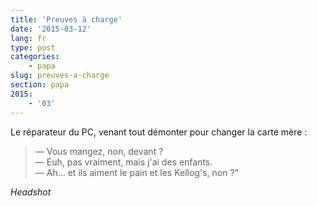 ```yaml
---
title: 'Preuves à charge'
date: '2015-03-12'
lang: fr
type: post
categories:
    - papa
slug: preuves-a-charge
section: papa
2015:
    - '03'
---
```


Le réparateur du PC, venant tout démonter pour changer la carte mère :

> — Vous mangez, non, devant ?  
> — Euh, pas vraiment, mais j'ai des enfants.  
> — Ah... et ils aiment le pain et les Kellog's, non ?"

_Headshot_
